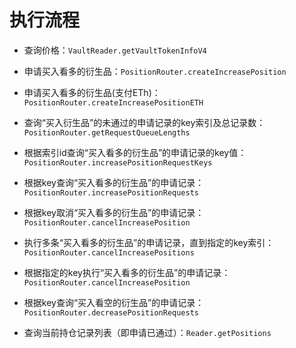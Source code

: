 


# 执行流程
* 查询价格：`VaultReader.getVaultTokenInfoV4`
* 申请买入看多的衍生品：`PositionRouter.createIncreasePosition`
* 申请买入看多的衍生品(支付ETh)：`PositionRouter.createIncreasePositionETH`
* 查询“买入衍生品”的未通过的申请记录的key索引及总记录数：`PositionRouter.getRequestQueueLengths`
* 根据索引id查询“买入看多的衍生品”的申请记录的key值：`PositionRouter.increasePositionRequestKeys`
* 根据key查询“买入看多的衍生品”的申请记录：`PositionRouter.increasePositionRequests`
* 根据key取消“买入看多的衍生品”的申请记录：`PositionRouter.cancelIncreasePosition`
* 执行多条“买入看多的衍生品”的申请记录，直到指定的key索引：`PositionRouter.cancelIncreasePositions`
* 根据指定的key执行“买入看多的衍生品”的申请记录：`PositionRouter.cancelIncreasePosition`






* 根据key查询“买入看空的衍生品”的申请记录：`PositionRouter.decreasePositionRequests`

* 查询当前持仓记录列表（即申请已通过）：`Reader.getPositions`
